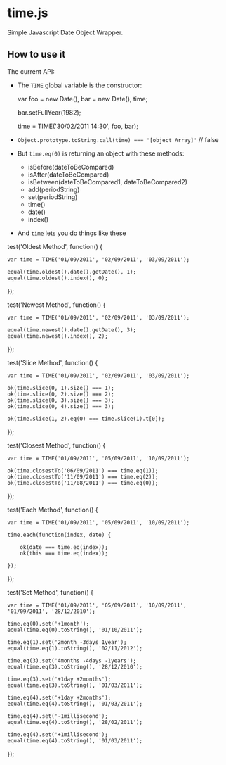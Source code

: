 time.js
========

Simple Javascript Date Object Wrapper. 

How to use it
-------------

The current API:

* The `TIME` global variable is the constructor:
 
   var foo = new Date(), 
   bar = new Date(), 
   time;

   bar.setFullYear(1982); 
   
   time = TIME('30/02/2011 14:30', foo, bar);
   
* `Object.prototype.toString.call(time) === '[object Array]'` // false

* But `time.eq(0)` is returning an object with these methods:
    
    - isBefore(dateToBeCompared)
    - isAfter(dateToBeCompared)
    - isBetween(dateToBeCompared1, dateToBeCompared2)
    - add(periodString)
    - set(periodString) 
    - time()
    - date()
    - index()

* And `time` lets you do things like these

test('Oldest Method', function() { 
    
    var time = TIME('01/09/2011', '02/09/2011', '03/09/2011');
    
    equal(time.oldest().date().getDate(), 1);                 
    equal(time.oldest().index(), 0);   
    
});

test('Newest Method', function() { 
    
    var time = TIME('01/09/2011', '02/09/2011', '03/09/2011');
    
    equal(time.newest().date().getDate(), 3);                 
    equal(time.newest().index(), 2);   
    
});

test('Slice Method', function() { 
    
    var time = TIME('01/09/2011', '02/09/2011', '03/09/2011');
    
    ok(time.slice(0, 1).size() === 1);
    ok(time.slice(0, 2).size() === 2);
    ok(time.slice(0, 3).size() === 3);
    ok(time.slice(0, 4).size() === 3);
    
    ok(time.slice(1, 2).eq(0) === time.slice(1).t[0]); 
    
});

test('Closest Method', function() { 
    
    var time = TIME('01/09/2011', '05/09/2011', '10/09/2011');
    
    ok(time.closestTo('06/09/2011') === time.eq(1));
    ok(time.closestTo('11/09/2011') === time.eq(2));
    ok(time.closestTo('11/08/2011') === time.eq(0));
    
});

test('Each Method', function() { 
    
    var time = TIME('01/09/2011', '05/09/2011', '10/09/2011');
    
    time.each(function(index, date) {
        
        ok(date === time.eq(index));
        ok(this === time.eq(index));
        
    });
    
});

test('Set Method', function() { 
    
    var time = TIME('01/09/2011', '05/09/2011', '10/09/2011', '01/09/2011', '28/12/2010');
    
    time.eq(0).set('+1month');
    equal(time.eq(0).toString(), '01/10/2011');
    
    time.eq(1).set('2month -3days 1year');
    equal(time.eq(1).toString(), '02/11/2012');
    
    time.eq(3).set('4months -4days -1years');
    equal(time.eq(3).toString(), '28/12/2010');
    
    time.eq(3).set('+1day +2months');
    equal(time.eq(3).toString(), '01/03/2011');
    
    time.eq(4).set('+1day +2months');
    equal(time.eq(4).toString(), '01/03/2011');
    
    time.eq(4).set('-1millisecond');
    equal(time.eq(4).toString(), '28/02/2011');
    
    time.eq(4).set('+1millisecond');
    equal(time.eq(4).toString(), '01/03/2011');
    
});